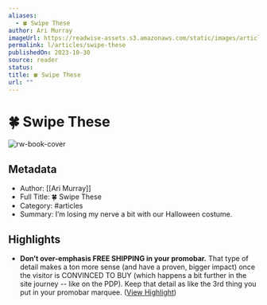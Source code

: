 ```yaml
---
aliases:
  - 🍀 Swipe These
author: Ari Murray
imageUrl: https://readwise-assets.s3.amazonaws.com/static/images/article1.be68295a7e40.png
permalink: l/articles/swipe-these
publishedOn: 2023-10-30
source: reader
status: 
title: 🍀 Swipe These
url: ""
---
```

# 🍀 Swipe These

![rw-book-cover](https://readwise-assets.s3.amazonaws.com/static/images/article1.be68295a7e40.png)

## Metadata

- Author: [[Ari Murray]]
- Full Title: 🍀 Swipe These
- Category: #articles
- Summary: I’m losing my nerve a bit with our Halloween costume.

## Highlights

- **Don’t over-emphasis FREE SHIPPING in your promobar.**
  That type of detail makes a ton more sense (and have a proven, bigger impact) once the visitor is CONVINCED TO BUY (which happens a bit further in the site journey -- like on the PDP).
  Keep that detail as like the 3rd thing you put in your promobar marquee. ([View Highlight](https://read.readwise.io/read/01he00mg3kg9yf3a2pmfh978td))
